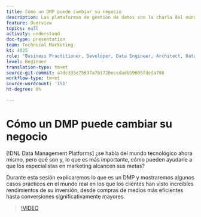 ```yaml
---
title: Cómo un DMP puede cambiar su negocio
description: Las plataformas de gestión de datos son la charla del mundo tecnológico en este momento, pero ¿cuáles son y, lo que es más importante, cómo pueden ayudarle a los especialistas en marketing a lograr sus objetivos? Durante esta sesión explicaremos lo que es un DMP y mostraremos algunos casos prácticos en el mundo real en los que los clientes han visto increíbles rendimientos de su inversión, desde compras de medios más eficientes hasta conversiones significativamente mayores.
feature: Overview
topics: null
activity: understand
doc-type: presentation
team: Technical Marketing
kt: 4025
role: "Business Practitioner, Developer, Data Engineer, Architect, Data Architect, Administrator, Leader"
level: Beginner
translation-type: tm+mt
source-git-commit: a7dc335e75697a7b1720eccdadbb9605fdeda798
workflow-type: tm+mt
source-wordcount: '151'
ht-degree: 0%

---
```



# Cómo un DMP puede cambiar su negocio

[!DNL Data Management Platforms] ¿se habla del mundo tecnológico ahora mismo, pero qué son y, lo que es más importante, cómo pueden ayudarle a que los especialistas en marketing alcancen sus metas?

Durante esta sesión explicaremos lo que es un DMP y mostraremos algunos casos prácticos en el mundo real en los que los clientes han visto increíbles rendimientos de su inversión, desde compras de medios más eficientes hasta conversiones significativamente mayores.

>[!VIDEO](https://video.tv.adobe.com/v/29770/?quality=12)
